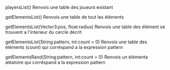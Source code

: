 
playersList()
    Renvois une table des joueurs existant

getElementsList()
    Renvois une table de tout les éléments

getElementsList(Vector3:pos, float:radius)
    Renvois une table des élément se trouvent a l'interieur du cercle décrit

getElementsList(String:pattern, int:count = 0)
    Renvois une table des éléments (count) qui corréspand a la expression pattern

getElementsRand(String:pattern, int:count = 0)
    Renvois un élémenta aléatoire qui corréspand a la expression pattern
